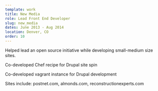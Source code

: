 ```yaml
---
template: work
title: New Media
role: Lead Front End Developer
slug: new_media
dates: June 2013 - Aug 2014
location: Denver, CO
order: 10
---
```

Helped lead an open source initiative while developing small-medium size sites.

Co-developed Chef recipe for Drupal site spin

Co-developed vagrant instance for Drupal development

Sites include: postnet.com, almonds.com, reconstructionexperts.com


